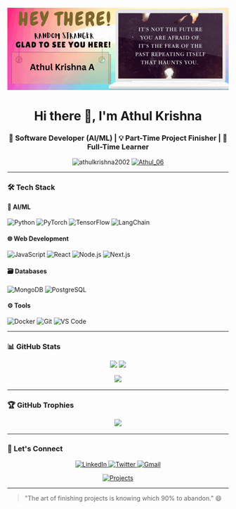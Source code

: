 ![alt text](haha.gif)

<h1 align="center">Hi there 👋, I'm Athul Krishna</h1>
<h3 align="center">🚀 Software Developer (AI/ML) | 💡 Part-Time Project Finisher | 🧠 Full-Time Learner</h3>

<p align="center"> 
  <img src="https://komarev.com/ghpvc/?username=athulkrishna2002&label=Profile%20views&color=0e75b6&style=flat" alt="athulkrishna2002" /> 
  <a href="https://twitter.com/Athul_06" target="blank"><img src="https://img.shields.io/twitter/follow/Athul_06?logo=twitter&style=for-the-badge" alt="Athul_06" /></a>
</p>

---

### 🛠️ Tech Stack

#### 🤖 AI/ML
![Python](https://img.shields.io/badge/Python-3776AB?style=for-the-badge&logo=python&logoColor=white)
![PyTorch](https://img.shields.io/badge/PyTorch-EE4C2C?style=for-the-badge&logo=pytorch&logoColor=white)
![TensorFlow](https://img.shields.io/badge/TensorFlow-FF6F00?style=for-the-badge&logo=tensorflow&logoColor=white)
![LangChain](https://img.shields.io/badge/LangChain-FF8700?style=for-the-badge&logo=langchain&logoColor=white)

#### 🌐 Web Development
![JavaScript](https://img.shields.io/badge/JavaScript-F7DF1E?style=for-the-badge&logo=javascript&logoColor=black)
![React](https://img.shields.io/badge/React-61DAFB?style=for-the-badge&logo=react&logoColor=black)
![Node.js](https://img.shields.io/badge/Node.js-339933?style=for-the-badge&logo=node.js&logoColor=white)
![Next.js](https://img.shields.io/badge/Next.js-000000?style=for-the-badge&logo=nextdotjs&logoColor=white)

#### 🗃️ Databases
![MongoDB](https://img.shields.io/badge/MongoDB-47A248?style=for-the-badge&logo=mongodb&logoColor=white)
![PostgreSQL](https://img.shields.io/badge/PostgreSQL-4169E1?style=for-the-badge&logo=postgresql&logoColor=white)

#### ⚙️ Tools
![Docker](https://img.shields.io/badge/Docker-2496ED?style=for-the-badge&logo=docker&logoColor=white)
![Git](https://img.shields.io/badge/Git-F05032?style=for-the-badge&logo=git&logoColor=white)
![VS Code](https://img.shields.io/badge/VSCode-007ACC?style=for-the-badge&logo=visual-studio-code&logoColor=white)

---

### 📊 GitHub Stats

<p align="center">
  <img height="180em" src="https://github-readme-stats.vercel.app/api?username=AKomplished-bug&show_icons=true&theme=dark&hide_border=true&count_private=true" />
  <img height="180em" src="https://github-readme-stats.vercel.app/api/top-langs/?username=AKomplished-bug&layout=compact&theme=dark&hide_border=true" />
</p>

<p align="center">
  <img src="https://github-readme-streak-stats.herokuapp.com/?user=AKomplished-bug&theme=dark&hide_border=true" />
</p>

---

### 🏆 GitHub Trophies
<p align="center"> 
  <img src="https://github-profile-trophy.vercel.app/?username=AKomplished-bug&theme=onedark&no-frame=true&row=1&margin-w=15" />
</p>

---

### 🤝 Let's Connect
<p align="center">
  <a href="https://www.linkedin.com/in/athul-krishna-a-826146238/" target="_blank">
    <img src="https://img.shields.io/badge/LinkedIn-0A66C2?style=for-the-badge&logo=linkedin&logoColor=white" alt="LinkedIn"/>
  </a>
  <a href="https://x.com/Athul_06" target="_blank">
    <img src="https://img.shields.io/badge/Twitter-1DA1F2?style=for-the-badge&logo=twitter&logoColor=white" alt="Twitter"/>
  </a>
  <a href="mailto:athulkrishna8781@gmail.com" target="_blank">
    <img src="https://img.shields.io/badge/Gmail-D14836?style=for-the-badge&logo=gmail&logoColor=white" alt="Gmail"/>
  </a>
</p>

<p align="center">
  <a href="https://github.com/athulkrishna2002?tab=repositories" target="_blank">
    <img src="https://img.shields.io/badge/Check_My_Projects-4285F4?style=for-the-badge&logo=github&logoColor=white" alt="Projects"/>
  </a>
</p>

---

> "The art of finishing projects is knowing which 90% to abandon." 😄